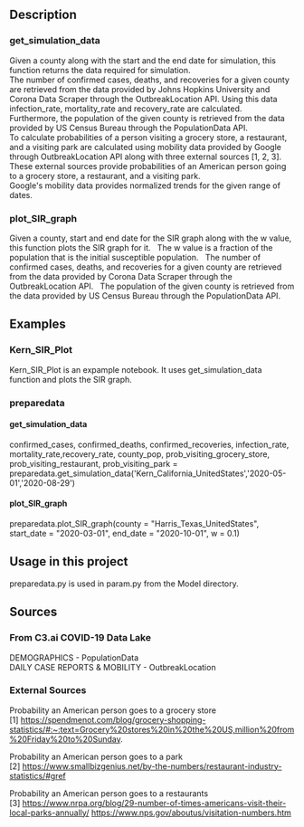 ## Description
### get_simulation_data
Given a county along with the start and the end date for simulation, this function returns the data required for simulation.  
The number of confirmed cases, deaths, and recoveries for a given county are retrieved from the data provided by Johns Hopkins University and Corona Data Scraper through the OutbreakLocation API. Using this data infection_rate, mortality_rate and recovery_rate are calculated.  
Furthermore, the population of the given county is retrieved from the data provided by US Census Bureau through the PopulationData API.  
To calculate probabilities of a person visiting a grocery store, a restaurant, and a visiting park are calculated using mobility data provided by Google through OutbreakLocation API along with three external sources [1, 2, 3]. These external sources provide probabilities of an American person going to a grocery store, a restaurant, and a visiting park.  
Google's mobility data provides normalized trends for the given range of dates. 

### plot_SIR_graph
Given a county, start and end date for the SIR graph along with the w value, this function plots the SIR graph for it.  
The w value is a fraction of the population that is the initial susceptible population.  
The number of confirmed cases, deaths, and recoveries for a given county are retrieved from the data provided by Corona Data Scraper through the OutbreakLocation API.  
The population of the given county is retrieved from the data provided by US Census Bureau through the PopulationData API. 

## Examples
### Kern_SIR_Plot
Kern_SIR_Plot is an expample notebook. It uses get_simulation_data function and plots the SIR graph.  

### preparedata
#### get_simulation_data
confirmed_cases, confirmed_deaths, confirmed_recoveries, infection_rate, mortality_rate,recovery_rate, county_pop, prob_visiting_grocery_store, prob_visiting_restaurant, prob_visiting_park = preparedata.get_simulation_data('Kern_California_UnitedStates','2020-05-01','2020-08-29')

#### plot_SIR_graph
preparedata.plot_SIR_graph(county = "Harris_Texas_UnitedStates", start_date = "2020-03-01", end_date = "2020-10-01", w = 0.1)

## Usage in this project
preparedata.py is used in param.py from the Model directory. 

## Sources
### From C3.ai COVID-19 Data Lake
DEMOGRAPHICS - PopulationData  
DAILY CASE REPORTS & MOBILITY - OutbreakLocation

### External Sources
Probability an American person goes to a grocery store  
[1] https://spendmenot.com/blog/grocery-shopping-statistics/#:~:text=Grocery%20stores%20in%20the%20US,million%20from%20Friday%20to%20Sunday.  

Probability an American person goes to a park  
[2] https://www.smallbizgenius.net/by-the-numbers/restaurant-industry-statistics/#gref  

    
Probability an American person goes to a restaurants  
[3] https://www.nrpa.org/blog/29-number-of-times-americans-visit-their-local-parks-annually/ https://www.nps.gov/aboutus/visitation-numbers.htm

 
